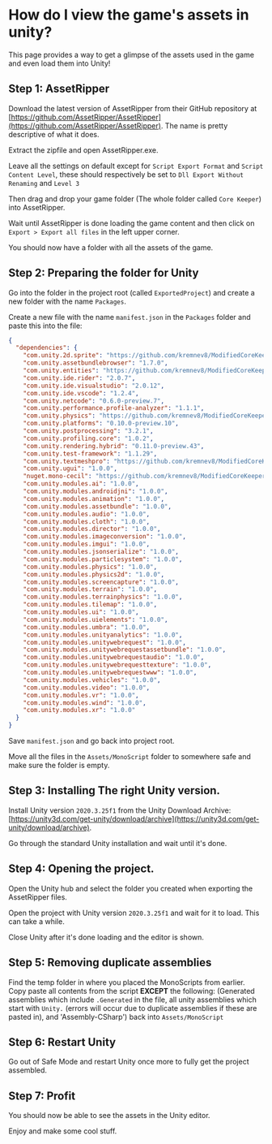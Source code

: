 # How do I view the game's assets in unity?


This page provides a way to get a glimpse of the assets used in the game and even load them into Unity!



## Step 1: AssetRipper

Download the latest version of AssetRipper from their GitHub repository at [https://github.com/AssetRipper/AssetRipper](https://github.com/AssetRipper/AssetRipper). The name is pretty descriptive of what it does. 

Extract the zipfile and open AssetRipper.exe.

Leave all the settings on default except for `Script Export Format` and `Script Content Level`, these should respectively be set to `Dll Export Without Renaming` and `Level 3`

Then drag and drop your game folder (The whole folder called `Core Keeper`) into AssetRipper. 

Wait until AssetRipper is done loading the game content and then click on `Export > Export all files` in the left upper corner. 

You should now have a folder with all the assets of the game.


## Step 2: Preparing the folder for Unity

Go into the folder in the project root (called `ExportedProject`) and create a new folder with the name `Packages`.

Create a new file with the name `manifest.json` in the `Packages` folder and paste this into the file:

```json
{
  "dependencies": {
    "com.unity.2d.sprite": "https://github.com/kremnev8/ModifiedCoreKeeperPackages.git?path=/com.unity.2d.sprite@1.0.0",
    "com.unity.assetbundlebrowser": "1.7.0",
    "com.unity.entities": "https://github.com/kremnev8/ModifiedCoreKeeperPackages.git?path=/com.unity.entities@0.17.0-preview.41",
    "com.unity.ide.rider": "2.0.7",
    "com.unity.ide.visualstudio": "2.0.12",
    "com.unity.ide.vscode": "1.2.4",
    "com.unity.netcode": "0.6.0-preview.7",
    "com.unity.performance.profile-analyzer": "1.1.1",
    "com.unity.physics": "https://github.com/kremnev8/ModifiedCoreKeeperPackages.git?path=/com.unity.physics@0.6.0-preview.3",
    "com.unity.platforms": "0.10.0-preview.10",
    "com.unity.postprocessing": "3.2.1",
    "com.unity.profiling.core": "1.0.2",
    "com.unity.rendering.hybrid": "0.11.0-preview.43",
    "com.unity.test-framework": "1.1.29",
    "com.unity.textmeshpro": "https://github.com/kremnev8/ModifiedCoreKeeperPackages.git?path=/com.unity.textmeshpro@3.0.6",
    "com.unity.ugui": "1.0.0",
    "nuget.mono-cecil": "https://github.com/kremnev8/ModifiedCoreKeeperPackages.git?path=/nuget.mono-cecil@0.1.7",
    "com.unity.modules.ai": "1.0.0",
    "com.unity.modules.androidjni": "1.0.0",
    "com.unity.modules.animation": "1.0.0",
    "com.unity.modules.assetbundle": "1.0.0",
    "com.unity.modules.audio": "1.0.0",
    "com.unity.modules.cloth": "1.0.0",
    "com.unity.modules.director": "1.0.0",
    "com.unity.modules.imageconversion": "1.0.0",
    "com.unity.modules.imgui": "1.0.0",
    "com.unity.modules.jsonserialize": "1.0.0",
    "com.unity.modules.particlesystem": "1.0.0",
    "com.unity.modules.physics": "1.0.0",
    "com.unity.modules.physics2d": "1.0.0",
    "com.unity.modules.screencapture": "1.0.0",
    "com.unity.modules.terrain": "1.0.0",
    "com.unity.modules.terrainphysics": "1.0.0",
    "com.unity.modules.tilemap": "1.0.0",
    "com.unity.modules.ui": "1.0.0",
    "com.unity.modules.uielements": "1.0.0",
    "com.unity.modules.umbra": "1.0.0",
    "com.unity.modules.unityanalytics": "1.0.0",
    "com.unity.modules.unitywebrequest": "1.0.0",
    "com.unity.modules.unitywebrequestassetbundle": "1.0.0",
    "com.unity.modules.unitywebrequestaudio": "1.0.0",
    "com.unity.modules.unitywebrequesttexture": "1.0.0",
    "com.unity.modules.unitywebrequestwww": "1.0.0",
    "com.unity.modules.vehicles": "1.0.0",
    "com.unity.modules.video": "1.0.0",
    "com.unity.modules.vr": "1.0.0",
    "com.unity.modules.wind": "1.0.0",
    "com.unity.modules.xr": "1.0.0"
  }
}
```

Save `manifest.json` and go back into project root.

Move all the files in the `Assets/MonoScript` folder to somewhere safe and make sure the folder is empty.


## Step 3: Installing The right Unity version. 

Install Unity version `2020.3.25f1` from the Unity Download Archive: [https://unity3d.com/get-unity/download/archive](https://unity3d.com/get-unity/download/archive). 

Go through the standard Unity installation and wait until it's done. 



## Step 4: Opening the project. 

Open the Unity hub and select the folder you created when exporting the AssetRipper files. 

Open the project with Unity version `2020.3.25f1` and wait for it to load. This can take a while. 

Close Unity after it's done loading and the editor is shown.



## Step 5: Removing duplicate assemblies

Find the temp folder in where you placed the MonoScripts from earlier. Copy paste all contents from the script **EXCEPT** the following: (Generated assemblies which include `.Generated` in the file, all unity assemblies which start with `Unity.` (errors will occur due to duplicate assemblies if these are pasted in), and 'Assembly-CSharp') back into `Assets/MonoScript`


## Step 6: Restart Unity

Go out of Safe Mode and restart Unity once more to fully get the project assembled.


## Step 7: Profit

You should now be able to see the assets in the Unity editor.

Enjoy and make some cool stuff.


